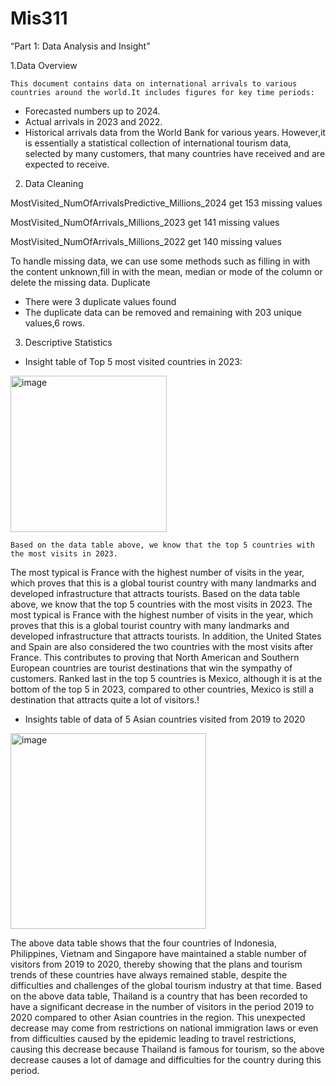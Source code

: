 # Mis311
“Part 1:
Data Analysis and Insight”

1.Data Overview
   
	This document contains data on international arrivals to various countries around the world.It includes figures for key time periods:
+	Forecasted numbers up to 2024.
+	Actual arrivals in 2023 and 2022.
+	Historical arrivals data from the World Bank for various years.
However,it is essentially a statistical collection of international tourism data, selected by many customers, that many countries have received and are expected to receive.
2. Data Cleaning
 	
MostVisited_NumOfArrivalsPredictive_Millions_2024 get 153 missing values

MostVisited_NumOfArrivals_Millions_2023 get 141 missing values

MostVisited_NumOfArrivals_Millions_2022 get 140 missing values

To handle missing data, we can use some methods such as filling in with the content unknown,fill in with the mean, median or mode of the column or delete the missing data.
 Duplicate
+	There were 3 duplicate values found
+	The duplicate data can be removed and remaining with 203 unique values,6 rows.
  3. Descriptive Statistics
*	Insight table of  Top 5 most visited countries in 2023:
  
<img width="250" alt="image" src="https://github.com/user-attachments/assets/be565dd6-0b9d-4729-bd04-c530034deb5f" />



	Based on the data table above, we know that the top 5 countries with the most visits in 2023.
 The most typical is France with the highest number of visits in the year, which proves that this is a global tourist country with many landmarks and developed infrastructure that attracts tourists.
 Based on the data table above, we know that the top 5 countries with the most visits in 2023. The most typical is France with the highest number of visits in the year, which proves that this is a global tourist country with many landmarks and developed infrastructure that attracts tourists. 
In addition, the United States and Spain are also considered the two countries with the most visits after France. This contributes to proving that North American and Southern European countries are tourist destinations that win the sympathy of customers. 
Ranked last in the top 5 countries is Mexico, although it is at the bottom of the top 5 in 2023, compared to other countries, Mexico is still a destination that attracts quite a lot of visitors.!
*	Insights table of data of 5 Asian countries visited from 2019 to 2020
  
<img width="313" alt="image" src="https://github.com/user-attachments/assets/81cd33a6-8df0-4c2b-a68f-560fab56cdf4" />


The above data table shows that the four countries of Indonesia, Philippines, Vietnam and Singapore have maintained a stable number of visitors from 2019 to 2020, thereby showing that the plans and tourism trends of these countries have always remained stable, despite the difficulties and challenges of the global tourism industry at that time. 
Based on the above data table, Thailand is a country that has been recorded to have a significant decrease in the number of visitors in the period 2019 to 2020 compared to other Asian countries in the region. This unexpected decrease may come from restrictions on national immigration laws or even from difficulties caused by the epidemic leading to travel restrictions, causing this decrease because Thailand is famous for tourism, so the above decrease causes a lot of damage and difficulties for the country during this period.






